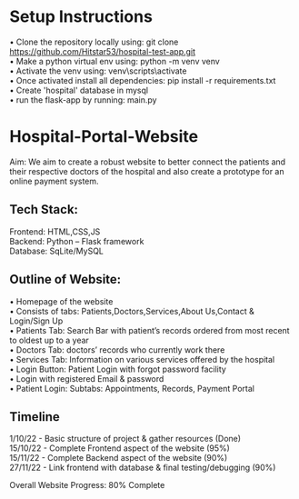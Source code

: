 # Setup Instructions
• Clone the repository locally using: git clone https://github.com/Hitstar53/hospital-test-app.git  
• Make a python virtual env using: python -m venv venv  
• Activate the venv using: venv\scripts\activate  
• Once activated install all dependencies: pip install -r requirements.txt  
• Create 'hospital' database in mysql  
• run the flask-app by running: main.py  


# Hospital-Portal-Website
Aim: We aim to create a robust website to better connect the patients and their respective doctors of the hospital and also create a prototype for an online payment system.  
## Tech Stack:  
Frontend: HTML,CSS,JS   
Backend: Python – Flask framework     
Database: SqLite/MySQL    

## Outline of Website:
•	Homepage of the website  
•	Consists of tabs: Patients,Doctors,Services,About Us,Contact & Login/Sign Up   
•	Patients Tab: Search Bar with patient’s records ordered from most recent to oldest up to a year  
•	Doctors Tab: doctors’ records who currently work there  
•	Services Tab: Information on various services offered by the hospital  
•	Login Button: Patient Login with forgot password facility    
•	Login with registered Email & password   
•	Patient Login: Subtabs: Appointments, Records, Payment Portal  

## Timeline
1/10/22  - Basic structure of project & gather resources (Done)    
15/10/22 - Complete Frontend aspect of the website (95%)    
15/11/22 - Complete Backend aspect of the website (90%)    
27/11/22 - Link frontend with database & final testing/debugging (90%)  

Overall Website Progress: 80% Complete  
